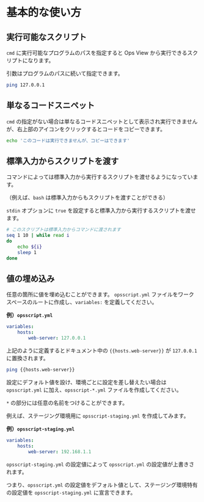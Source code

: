 # 基本的な使い方

## 実行可能なスクリプト

`cmd` に実行可能なプログラムのパスを指定すると Ops View から実行できるスクリプトになります。

引数はプログラムのパスに続いて指定できます。

```bash {cmd: ["/bin/bash", "-o", "errexit", "-c"]}
ping 127.0.0.1
```

## 単なるコードスニペット

`cmd` の指定がない場合は単なるコードスニペットとして表示され実行できませんが、右上部のアイコンをクリックするとコードをコピーできます。

```bash
echo 'このコードは実行できませんが、コピーはできます'
```

## 標準入力からスクリプトを渡す

コマンドによっては標準入力から実行するスクリプトを渡せるようになっています。

（例えば、`bash` は標準入力からもスクリプトを渡すことができる）

`stdin` オプションに `true` を設定すると標準入力から実行するスクリプトを渡せます。


```bash {cmd: ["/bin/bash", "-o", "errexit"], stdin: true}
# このスクリプトは標準入力からコマンドに渡されます
seq 1 10 | while read i
do
    echo ${i}
    sleep 1
done
```

## 値の埋め込み

任意の箇所に値を埋め込むことができます。
`opsscript.yml` ファイルをワークスペースのルートに作成し、`variables:` を定義してください。

**例）`opsscript.yml`**
```yaml
variables:
    hosts:
        web-server: 127.0.0.1
```

上記のように定義するとドキュメント中の `{{hosts.web-server}}` が `127.0.0.1` に置換されます。

```bash {cmd: ["/bin/bash", "-o", "errexit", "-c"]}
ping {{hosts.web-server}}
```

設定にデフォルト値を設け、環境ごとに設定を差し替えたい場合は `opsscript.yml` に加え、`opsscript-*.yml` ファイルを作成してください。

`*` の部分には任意の名前をつけることができます。

例えば、ステージング環境用に `opsscript-staging.yml` を作成してみます。

**例）`opsscript-staging.yml`**
```yaml
variables:
    hosts:
        web-server: 192.168.1.1
```

`opsscript-staging.yml` の設定値によって `opsscript.yml` の設定値が上書きされます。

つまり、`opsscript.yml` の設定値をデフォルト値として、ステージング環境特有の設定値を `opsscript-staging.yml` に宣言できます。